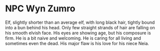 # NPC Wyn Zumro

Elf, slightly shorter than an average elf, with long black hair, tightly bound
into a bun behind his head. Only few straight strands of hair are falling on
his smooth elvish face. His eyes are showing age, but his composure is firm. He
is a bit naive and welcoming. He is caring for all living and sometimes even
the dead. His major flaw is his love for his niece Neia.

